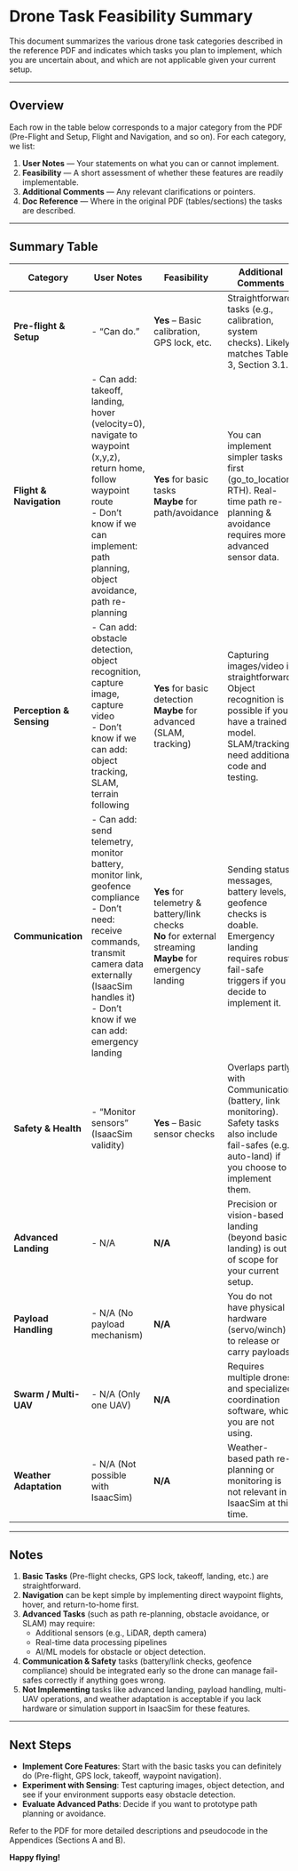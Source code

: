 # Drone Task Feasibility Summary

This document summarizes the various drone task categories described in the reference PDF and indicates which tasks you plan to implement, which you are uncertain about, and which are not applicable given your current setup.

---

## Overview

Each row in the table below corresponds to a major category from the PDF (Pre-Flight and Setup, Flight and Navigation, and so on). For each category, we list:

1. **User Notes** — Your statements on what you can or cannot implement.  
2. **Feasibility** — A short assessment of whether these features are readily implementable.  
3. **Additional Comments** — Any relevant clarifications or pointers.  
4. **Doc Reference** — Where in the original PDF (tables/sections) the tasks are described.

---

## Summary Table

| **Category**              | **User Notes**                                                                                                                                                                                                                    | **Feasibility**                                                               | **Additional Comments**                                                                                             | **Doc Reference**      |
|---------------------------|-----------------------------------------------------------------------------------------------------------------------------------------------------------------------------------------------------------------------------------|-------------------------------------------------------------------------------|----------------------------------------------------------------------------------------------------------------------|------------------------|
| **Pre-flight & Setup**    | - “Can do.”                                                                                                                                                                                                                       | **Yes** – Basic calibration, GPS lock, etc.                                   | Straightforward tasks (e.g., calibration, system checks). Likely matches Table 3, Section 3.1.                       | Table 3 (Sec. 3.1)     |
| **Flight & Navigation**   | - Can add: takeoff, landing, hover (velocity=0), navigate to waypoint (x,y,z), return home, follow waypoint route<br/>- Don’t know if we can implement: path planning, object avoidance, path re-planning                         | **Yes** for basic tasks<br/>**Maybe** for path/avoidance                      | You can implement simpler tasks first (go_to_location, RTH). Real-time path re-planning & avoidance requires more advanced sensor data.                    | Table 4 (Sec. 3.2)     |
| **Perception & Sensing**  | - Can add: obstacle detection, object recognition, capture image, capture video<br/>- Don’t know if we can add: object tracking, SLAM, terrain following                                                                          | **Yes** for basic detection<br/>**Maybe** for advanced (SLAM, tracking)       | Capturing images/video is straightforward. Object recognition is possible if you have a trained model. SLAM/tracking need additional code and testing.     | Table 5 (Sec. 3.3)     |
| **Communication**         | - Can add: send telemetry, monitor battery, monitor link, geofence compliance<br/>- Don’t need: receive commands, transmit camera data externally (IsaacSim handles it)<br/>- Don’t know if we can add: emergency landing        | **Yes** for telemetry & battery/link checks<br/>**No** for external streaming<br/>**Maybe** for emergency landing   | Sending status messages, battery levels, geofence checks is doable. Emergency landing requires robust fail-safe triggers if you decide to implement it.     | Table 6 (Sec. 3.4)     |
| **Safety & Health**       | - “Monitor sensors” (IsaacSim validity)                                                                                                                                                                                           | **Yes** – Basic sensor checks                                                 | Overlaps partly with Communication (battery, link monitoring). Safety tasks also include fail-safes (e.g., auto-land) if you choose to implement them.      | Table 6 (Sec. 3.4)     |
| **Advanced Landing**      | - N/A                                                                                                                                                                                                                             | **N/A**                                                                       | Precision or vision-based landing (beyond basic landing) is out of scope for your current setup.                                                            | Table 7 (Sec. 3.5)     |
| **Payload Handling**      | - N/A (No payload mechanism)                                                                                                                                                                                                      | **N/A**                                                                       | You do not have physical hardware (servo/winch) to release or carry payloads.                                                                               | Table 7 (Sec. 3.5)     |
| **Swarm / Multi-UAV**     | - N/A (Only one UAV)                                                                                                                                                                                                              | **N/A**                                                                       | Requires multiple drones and specialized coordination software, which you are not using.                                                                    | Table 7 (Sec. 3.5)     |
| **Weather Adaptation**    | - N/A (Not possible with IsaacSim)                                                                                                                                                                                                | **N/A**                                                                       | Weather-based path re-planning or monitoring is not relevant in IsaacSim at this time.                                                                     | Table 7 (Sec. 3.5)     |

---

## Notes

1. **Basic Tasks** (Pre-flight checks, GPS lock, takeoff, landing, etc.) are straightforward.  
2. **Navigation** can be kept simple by implementing direct waypoint flights, hover, and return-to-home first.  
3. **Advanced Tasks** (such as path re-planning, obstacle avoidance, or SLAM) may require:
   - Additional sensors (e.g., LiDAR, depth camera)  
   - Real-time data processing pipelines  
   - AI/ML models for obstacle or object detection.  
4. **Communication & Safety** tasks (battery/link checks, geofence compliance) should be integrated early so the drone can manage fail-safes correctly if anything goes wrong.  
5. **Not Implementing** tasks like advanced landing, payload handling, multi-UAV operations, and weather adaptation is acceptable if you lack hardware or simulation support in IsaacSim for these features.

---

## Next Steps

- **Implement Core Features**: Start with the basic tasks you can definitely do (Pre-flight, GPS lock, takeoff, waypoint navigation).  
- **Experiment with Sensing**: Test capturing images, object detection, and see if your environment supports easy obstacle detection.  
- **Evaluate Advanced Paths**: Decide if you want to prototype path planning or avoidance.  

Refer to the PDF for more detailed descriptions and pseudocode in the Appendices (Sections A and B). 

**Happy flying!**
